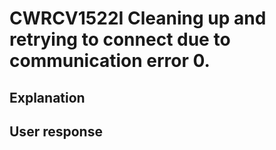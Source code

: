 # CWRCV1522I Cleaning up and retrying to connect due to communication error 0.

## Explanation

## User response